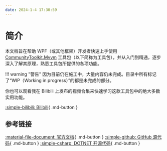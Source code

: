 ```yaml
---
date: 2024-1-4 17:30:59
---
```


# 简介

本文档旨在帮助 WPF（或其他框架）开发者快速上手使用 [CommunityToolkit.Mvvm](https://github.com/CommunityToolkit/dotnet) 工具包（以下简称为工具包），并从入门到精通，逐步深入了解其原理，熟悉工具包所提供的各项功能。

!!! warning "警告"
    因为目前仍在施工中，大量内容仍未完成。目录中所有标记了“WIP（Working in progress）”的都是未完成的部分。

你也可以观看我在 Bilibili 上发布的视频合集来快速学习这款工具包中的绝大多数实用功能。

[:simple-bilibili: Bilibili](https://space.bilibili.com/600592/channel/collectiondetail?sid=2036983){ .md-button }

## 参考链接

[:material-file-document: 官方文档](https://learn.microsoft.com/zh-cn/dotnet/communitytoolkit/mvvm/){ .md-button }
[:simple-github: GitHub 源代码](https://github.com/CommunityToolkit/dotnet){ .md-button }
[:simple-csharp: DOTNET 开源代码](https://source.dot.net/){ .md-button }
